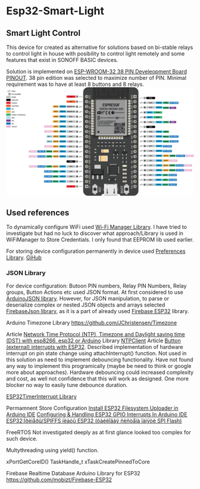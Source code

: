 
# Esp32-Smart-Light
## Smart Light Control

This device for created as alternative for solutions based on bi-stable relays to control light in house with posibility to control light remotely and some features that exist in SONOFF BASIC devices.
 
Solution is implemented on [ESP-WROOM-32 38 PIN Develeopment Board PINOUT](https://www.studiopieters.nl/esp32-pinout/). 38 pin  edition was selected to maximize number of PIN. Minimal requirement was to have at least 8 buttons and 8 relays.
![PIN-OUT](https://raw.githubusercontent.com/AchimPieters/esp32-homekit-camera/master/Images/ESP32-38%20PIN-DEVBOARD.png)	

## Used references

To dynamically configure WiFi used [Wi-Fi Manager Library](https://github.com/tzapu/WiFiManager). I have tried to investigate but had no luck to discover what approach/Library is used in WiFiManager to Store Credentials. I only found that EEPROM lib used earlier.


For storing device configuration permanently in device used [Preferences Library](https://espressif-docs.readthedocs-hosted.com/projects/arduino-esp32/en/latest/api/preferences.html).
[GiHub](https://github.com/vshymanskyy/Preferences)

### JSON Library
For device configuration: Butoon PIN numbers, Relay PIN Numbers, Relay groups, Button Actions etc used JSON format. At first considered to use [ArduinoJSON library](https://arduinojson.org/). However, for JSON manipulation, to parse or deserialize complex or nested JSON objects and arrays selected [FirebaseJson library](https://github.com/mobizt/FirebaseJson), as it is a part of already used [Firebase ESP32](https://github.com/mobizt/Firebase-ESP32) library.


Arduino Timezone Library
https://github.com/JChristensen/Timezone


Article [Network Time Protocol (NTP), Timezone and Daylight saving time (DST) with esp8266, esp32 or Arduino](https://www.mischianti.org/2020/08/08/network-time-protocol-ntp-timezone-and-daylight-saving-time-dst-with-esp8266-esp32-or-arduino/)
Library [NTPClient](https://github.com/arduino-libraries/NTPClient)
Article [Button (external) interrupts with ESP32](https://iotespresso.com/button-external-interrupts-with-esp32/). 
Described implementation of hardware interrupt on pin state change using attachInterrupt() function. 
Not used in this solution as need to implement debouncing functionality. Have not found any way to implement this programically (maybe be need to think or google more about approaches).
Hardware debouncing could increased complexity and cost, as well not confidence that this will work as designed. One more blocker no way to easily tune debounce duration.

[ESP32TimerInterrupt Library](https://github.com/khoih-prog/ESP32TimerInterrupt)

Permamnent Store Configuration
[Install ESP32 Filesystem Uploader in Arduino IDE](https://randomnerdtutorials.com/install-esp32-filesystem-uploader-arduino-ide/)
[Configuring & Handling ESP32 GPIO Interrupts In Arduino IDE](https://lastminuteengineers.com/handling-esp32-gpio-interrupts-tutorial/)
[ESP32:Ïðèìåðû/SPIFFS ïëàòû ESP32 (ôàéëîâàÿ ñèñòåìà ïàìÿòè SPI Flash)](https://wikihandbk.com/wiki/ESP32:%D0%9F%D1%80%D0%B8%D0%BC%D0%B5%D1%80%D1%8B/SPIFFS_%D0%BF%D0%BB%D0%B0%D1%82%D1%8B_ESP32_(%D1%84%D0%B0%D0%B9%D0%BB%D0%BE%D0%B2%D0%B0%D1%8F_%D1%81%D0%B8%D1%81%D1%82%D0%B5%D0%BC%D0%B0_%D0%BF%D0%B0%D0%BC%D1%8F%D1%82%D0%B8_SPI_Flash))

FreeRTOS
Not investigated deeply as at first glance looked too complex for such device.

Multythreading using yield() function.

xPortGetCoreID()
TaskHandle_t
xTaskCreatePinnedToCore


Firebase Realtime Database Arduino Library for ESP32
https://github.com/mobizt/Firebase-ESP32
